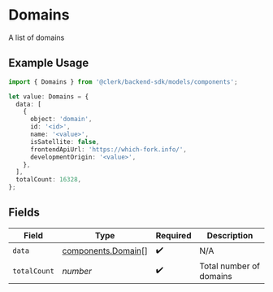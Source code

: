 # Domains

A list of domains

## Example Usage

```typescript
import { Domains } from '@clerk/backend-sdk/models/components';

let value: Domains = {
  data: [
    {
      object: 'domain',
      id: '<id>',
      name: '<value>',
      isSatellite: false,
      frontendApiUrl: 'https://which-fork.info/',
      developmentOrigin: '<value>',
    },
  ],
  totalCount: 16328,
};
```

## Fields

| Field        | Type                                                     | Required           | Description                  |
| ------------ | -------------------------------------------------------- | ------------------ | ---------------------------- |
| `data`       | [components.Domain](../../models/components/domain.md)[] | :heavy_check_mark: | N/A                          |
| `totalCount` | _number_                                                 | :heavy_check_mark: | Total number of domains<br/> |
